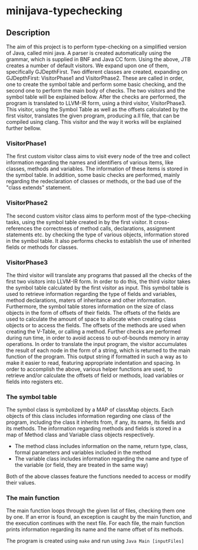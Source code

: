 # minijava-typechecking

## Description
The aim of this project is to perform type-checking on a simplified version of Java, called mini java. A parser is created automatically using the grammar, which is supplied in BNF and Java CC form. Using the above, JTB creates a number of default visitors. We expand upon one of them, specifically GJDepthFirst. Two different classes are created, expanding on GJDepthFirst: VisitorPhase1 and VisitorPhase2. These are called in order, one to create the symbol table and perform some basic checking, and the second one to perform the main body of checks. The two visitors and the symbol table will be explained bellow. After the checks are performed, the program is translated to LLVM-IR form, using a third visitor, VisitorPhase3. This visitor, using the Symbol Table as well as the offsets calculated by the first visitor, translates the given program, producing a.ll file, that can be compiled using clang. This visitor and the way it works will be explained further bellow.

### VisitorPhase1
The first custom visitor class aims to visit every node of the tree and collect information regarding the names and identifiers of various items, like classes, methods and variables. The information of these items is stored in the symbol table. In addition, some basic checks are performed, mainly regarding the redeclaration of classes or methods, or the bad use of the "class extends" statement.

### VisitorPhase2
The second custom visitor class aims to perform most of the type-checking tasks, using the symbol table created in by the first visitor. It cross-references the correctness of method calls, declarations, assignment statements etc. by checking the type of various objects, information stored in the symbol table. It also performs checks to establish the use of inherited fields or methods for classes.

### VisitorPhase3
The third visitor will translate any programs that passed all the checks of the first two visitors into LLVM-IR form. In order to do this, the third visitor takes the symbol table calculated by the first visitor as input. This symbol table is used to retrieve information regarding the type of fields and variables, method declarations, maters of inheritance and other information. Furthermore, the symbol table stores information on the size of class objects in the form of offsets of their fields. The offsets of the fields are used to calculate the amount of space to allocate when creating class objects or to access the fields. The offsets of the methods are used when creating the V-Table, or calling a method. Further checks are performed during run time, in order to avoid access to out-of-bounds memory in array operations. In order to translate the input program, the visitor accumulates the result of each node in the form of a string, which is returned to the main function of the program. This output string if formatted in such a way as to make it easier to read, featuring appropriate indentation and spacing. In order to accomplish the above, various helper functions are used, to retrieve and/or calculate the offsets of field or methods, load variables or fields into registers etc.

### The symbol table
The symbol class is symbolized by a MAP of classMap objects. Each objects of this class includes information regarding one class of the program, including the class it inherits from, if any, its name, its fields and its methods. The information regarding methods and fields is stored in a map of Method class and Variable class objects respectively.

- The method class includes information on the name, return type, class, formal parameters and variables included in the method
- The variable class includes information regarding the name and type of the variable (or field, they are treated in the same way)

Both of the above classes feature the functions needed to access or modify their values.

### The main function
The main function loops through the given list of files, checking them one by one. If an error is found, an exception is caught by the main function, and the execution continues with the next file. For each file, the main function prints information regarding its name and the name offset of its methods.

The program is created using `make` and run using `Java Main [inputFiles]`
